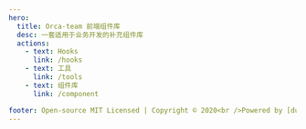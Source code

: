 ```yaml
---
hero:
  title: Orca-team 前端组件库
  desc: 一套适用于业务开发的补充组件库
  actions:
    - text: Hooks
      link: /hooks
    - text: 工具
      link: /tools
    - text: 组件库
      link: /component

footer: Open-source MIT Licensed | Copyright © 2020<br />Powered by [dumi](https://d.umijs.org)
---
```

